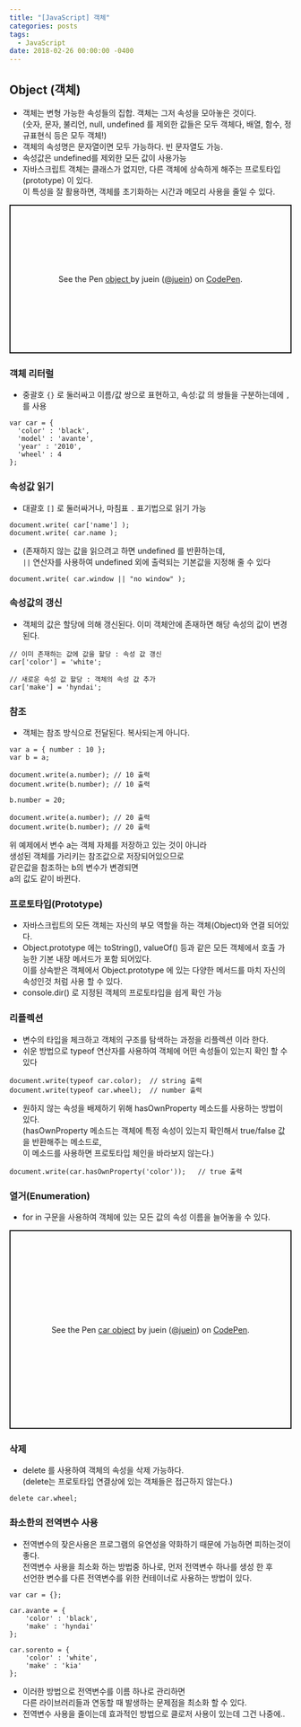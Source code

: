 ```yaml
---
title: "[JavaScript] 객체"
categories: posts
tags:
  - JavaScript
date: 2018-02-26 00:00:00 -0400
---
```


## Object (객체)

- 객체는 변형 가능한 속성들의 집합. 객체는 그저 속성을 모아놓은 것이다.   
(숫자, 문자, 불리언, null, undefined 를 제외한 값들은 모두 객체다, 배열, 함수, 정규표현식 등은 모두 객체!)   
- 객체의 속성명은 문자열이면 모두 가능하다. 빈 문자열도 가능.   
- 속성값은 undefined를 제외한 모든 값이 사용가능   
- 자바스크립트 객체는 클래스가 없지만, 다른 객체에 상속하게 해주는 프로토타입(prototype) 이 있다.   
이 특성을 잘 활용하면, 객체를 초기화하는 시간과 메모리 사용을 줄일 수 있다.   

<p class="codepen" data-height="265" data-theme-id="default" data-default-tab="js,result" data-user="juein" data-slug-hash="ooLzQw" style="height: 265px; box-sizing: border-box; display: flex; align-items: center; justify-content: center; border: 2px solid; margin: 1em 0; padding: 1em;" data-pen-title="object ">
  <span>See the Pen <a href="https://codepen.io/juein/pen/ooLzQw">
  object </a> by juein (<a href="https://codepen.io/juein">@juein</a>)
  on <a href="https://codepen.io">CodePen</a>.</span>
</p>
<script async src="https://static.codepen.io/assets/embed/ei.js"></script>


### 객체 리터럴
- 중괄호 `{}` 로 둘러싸고 이름/값 쌍으로 표현하고, 속성:값 의 쌍들을 구분하는데에 `,` 를 사용   
```
var car = {
  'color' : 'black',
  'model' : 'avante',
  'year' : '2010',
  'wheel' : 4
};
```

### 속성값 읽기
- 대괄호 `[]` 로 둘러싸거나, 마침표 `.` 표기법으로 읽기 가능   
```
document.write( car['name'] );
document.write( car.name );
```

- (존재하지 않는 값을 읽으려고 하면 undefined 를 반환하는데,    
`||` 연산자를 사용하여 undefined 외에 출력되는 기본값을 지정해 줄 수 있다   
```
document.write( car.window || "no window" );
```

### 속성값의 갱신

- 객체의 값은 할당에 의해 갱신된다. 이미 객체안에 존재하면 해당 속성의 값이 변경된다.    
```
// 이미 존재하는 값에 값을 할당 : 속성 값 갱신
car['color'] = 'white';

// 새로운 속성 값 할당 : 객체의 속성 값 추가
car['make'] = 'hyndai';
```


### 참조

- 객체는 참조 방식으로 전달된다. 복사되는게 아니다.
```
var a = { number : 10 };
var b = a;

document.write(a.number); // 10 출력
document.write(b.number); // 10 출력

b.number = 20;

document.write(a.number); // 20 출력
document.write(b.number); // 20 출력
```

위 예제에서 변수 a는 객체 자체를 저장하고 있는 것이 아니라    
생성된 객체를 가리키는 참조값으로 저장되어있으므로   
같은값을 참조하는 b의 변수가 변경되면   
a의 값도 같이 바뀐다.   



### 프로토타입(Prototype)

- 자바스크립트의 모든 객체는 자신의 부모 역할을 하는 객체(Object)와 연결 되어있다.   
- Object.prototype 에는 toString(), valueOf() 등과 같은 모든 객체에서 호출 가능한 기본 내장 메서드가 포함 되어있다.   
이를 상속받은 객체에서 Object.prototype 에 있는 다양한 메서드를 마치 자신의 속성인것 처럼 사용 할 수 있다.   
- console.dir() 로 지정된 객체의 프로토타입을 쉽게 확인 가능   



### 리플렉션

- 변수의 타입을 체크하고 객체의 구조를 탐색하는 과정을 리플렉션 이라 한다.   
- 쉬운 방법으로 typeof 연산자를 사용하여 객체에 어떤 속성들이 있는지 확인 할 수 있다   

```
document.write(typeof car.color);  // string 출력
document.write(typeof car.wheel);  // number 출력
```

- 원하지 않는 속성을 배제하기 위해 hasOwnProperty 메소드를 사용하는 방법이 있다.   
(hasOwnProperty 메소드는 객체에 특정 속성이 있는지 확인해서 true/false 값을 반환해주는 메소드로,    
이 메소드를 사용하면 프로토타입 체인을 바라보지 않는다.)   
```
document.write(car.hasOwnProperty('color'));   // true 출력
```

### 열거(Enumeration)

- for in 구문을 사용하여 객체에 있는 모든 값의 속성 이름을 늘어놓을 수 있다.    

<p class="codepen" data-height="354" data-theme-id="default" data-default-tab="js,result" data-user="juein" data-slug-hash="rYLmEp" style="height: 354px; box-sizing: border-box; display: flex; align-items: center; justify-content: center; border: 2px solid; margin: 1em 0; padding: 1em;" data-pen-title="car object">
  <span>See the Pen <a href="https://codepen.io/juein/pen/rYLmEp">
  car object</a> by juein (<a href="https://codepen.io/juein">@juein</a>)
  on <a href="https://codepen.io">CodePen</a>.</span>
</p>
<script async src="https://static.codepen.io/assets/embed/ei.js"></script>


### 삭제

- delete 를 사용하여 객체의 속성을 삭제 가능하다.   
(delete는 프로토타입 연결상에 있는 객체들은 접근하지 않는다.)   

```
delete car.wheel;
```


### 촤소한의 전역변수 사용

- 전역변수의 잦은사용은 프로그램의 유연성을 약화하기 때문에 가능하면 피하는것이 좋다.    
전역변수 사용을 최소화 하는 방법중 하나로, 먼저 전역변수 하나를 생성 한 후    
선언한 변수를 다른 전역변수를 위한 컨테이너로 사용하는 방법이 있다.   

```
var car = {};

car.avante = {
    'color' : 'black',
    'make' : 'hyndai'
};

car.sorento = {
    'color' : 'white',
    'make' : 'kia'
};
```

- 이러한 방법으로 전역변수를 이름 하나로 관리하면    
다른 라이브러리들과 연동할 때 발생하는 문제점을 최소화 할 수 있다.   
- 전역변수 사용을 줄이는데 효과적인 방법으로 클로저 사용이 있는데 그건 나중에..   




